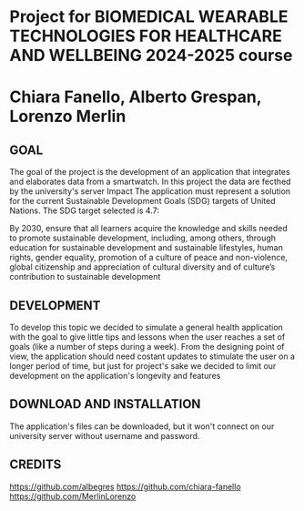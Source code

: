 # Project for BIOMEDICAL WEARABLE TECHNOLOGIES FOR HEALTHCARE AND WELLBEING 2024-2025 course
# Chiara Fanello, Alberto Grespan, Lorenzo Merlin

## GOAL

The goal of the project is the development of an application that integrates and elaborates data from a smartwatch. In this project the data are fecthed by the university's server Impact
The application must represent a solution for the current Sustainable Development Goals (SDG) targets of United Nations.
The SDG target selected is 4.7:
   
  By 2030, ensure that all learners acquire the knowledge and skills needed to promote sustainable development, including, 
  among others, through education for sustainable development and sustainable lifestyles, human rights, gender equality, 
  promotion of a culture of peace and non-violence, global citizenship and appreciation of cultural diversity and of culture’s 
  contribution to sustainable development

## DEVELOPMENT

To develop this topic we decided to simulate a general health application with the goal to give little tips and lessons when the user reaches a set of goals (like a number of steps during a week). From the designing point of view, the application should need costant updates to stimulate the user on a longer period of time, but just for project's sake we decided to limit our development on the application's longevity and features

## DOWNLOAD AND INSTALLATION

The application's files can be downloaded, but it won't connect on our university server without username and password.

## CREDITS
https://github.com/albegres
https://github.com/chiara-fanello
https://github.com/MerlinLorenzo